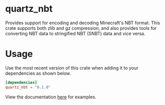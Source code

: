 # quartz_nbt

Provides support for encoding and decoding Minecraft's NBT format. This crate supports both
zlib and gz compression, and also provides tools for converting NBT data to stringified NBT
(SNBT) data and vice versa.

# Usage

Use the most recent version of this crate when adding it to your dependencies as shown below.
```toml
[dependencies]
quartz_nbt = "0.1.0"
```
View the documentation [here](https://docs.rs/quartz_nbt) for examples.